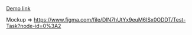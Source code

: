
[Demo link](https://nanccyy.github.io/mileage/)

Mockup => https://www.figma.com/file/DlN7hUtYx9euM6ISx0ODDT/Test-Task?node-id=0%3A2

